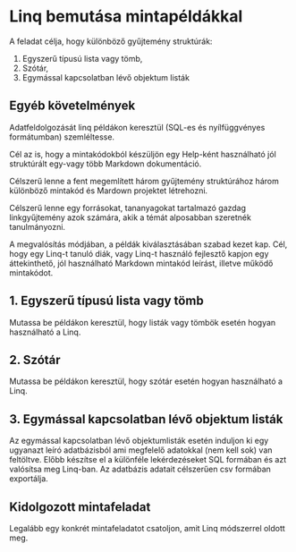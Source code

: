 # Linq bemutása mintapéldákkal
A feladat célja, hogy különböző gyűjtemény struktúrák:
1. Egyszerű típusú lista vagy tömb,
2. Szótár,
3. Egymással kapcsolatban lévő objektum listák

## Egyéb követelmények
Adatfeldolgozását linq példákon keresztül (SQL-es és nyílfüggvényes formátumban) szemléltesse.

Cél az is, hogy a mintakódokból készüljön egy Help-ként használható jól struktúrált egy-vagy több Markdown dokumentáció.

Célszerű lenne a fent megemlített három gyűjtemény struktúrához három különböző mintakód és Mardown projektet létrehozni.

Célszerű lenne egy forrásokat, tananyagokat tartalmazó gazdag linkgyűjtemény azok számára, akik a témát alposabban szeretnék tanulmányozni.

A megvalósítás módjában, a példák kiválasztásában szabad kezet kap. Cél, hogy egy Linq-t tanuló diák, vagy Linq-t használó fejlesztő kapjon egy áttekinthető, jól használható Markdown mintakód leírást, illetve működő mintakódot.


## 1. Egyszerű típusú lista vagy tömb
Mutassa be példákon keresztül, hogy listák vagy tömbök esetén hogyan használható a Linq.

## 2. Szótár
Mutassa be példákon keresztül, hogy szótár esetén hogyan használható a Linq.

## 3. Egymással kapcsolatban lévő objektum listák
Az egymással kapcsolatban lévő objektumlisták esetén induljon ki egy ugyanazt leíró adatbázisból ami megfelelő adatokkal (nem kell sok) van feltöltve.
Előbb készítse el a különféle lekérdezéseket SQL formában és azt valósítsa meg Linq-ban. Az adatbázis adatait célszerűen csv formában exportálja.

## Kidolgozott mintafeladat
Legalább egy konkrét mintafeladatot csatoljon, amit Linq módszerrel oldott meg.






